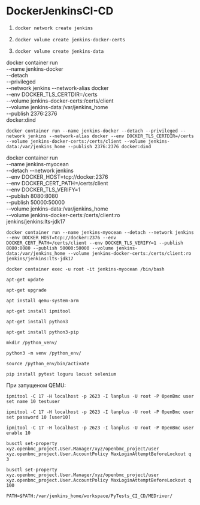 # DockerJenkinsCI-CD

1. ```docker network create jenkins```

2. ```docker volume create jenkins-docker-certs```
   
3. ```docker volume create jenkins-data```

docker container run \
   --name jenkins-docker \
   --detach \
   --privileged \
   --network jenkins
   --network-alias docker \
   --env DOCKER_TLS_CERTDIR=/certs \
   --volume jenkins-docker-certs:/certs/client \
   --volume jenkins-data:/var/jenkins_home \
   --publish 2376:2376 \
   docker:dind
   
```docker container run --name jenkins-docker --detach --privileged --network jenkins --network-alias docker --env DOCKER_TLS_CERTDIR=/certs --volume jenkins-docker-certs:/certs/client --volume jenkins-data:/var/jenkins_home --publish 2376:2376 docker:dind```

docker container run \
   --name jenkins-myocean \
   --detach --network jenkins \
   --env DOCKER_HOST=tcp://docker:2376 \
   --env DOCKER_CERT_PATH=/certs/client \
   --env DOCKER_TLS_VERIFY=1 \
   --publish 8080:8080 \
   --publish 50000:50000 \
   --volume jenkins-data:/var/jenkins_home \
   --volume jenkins-docker-certs:/certs/client:ro \
   jenkins/jenkins:lts-jdk17
   
```docker container run --name jenkins-myocean --detach --network jenkins --env DOCKER_HOST=tcp://docker:2376 --env DOCKER_CERT_PATH=/certs/client --env DOCKER_TLS_VERIFY=1 --publish 8080:8080 --publish 50000:50000 --volume jenkins-data:/var/jenkins_home --volume jenkins-docker-certs:/certs/client:ro jenkins/jenkins:lts-jdk17```

```docker container exec -u root -it jenkins-myocean /bin/bash```

```apt-get update```

```apt-get upgrade```

```apt install qemu-system-arm```

```apt-get install ipmitool```

```apt-get install python3```

```apt-get install python3-pip```

```mkdir /python_venv/```

```python3 -m venv /python_env/```

```source /python_env/bin/activate```

```pip install pytest loguru locust selenium```

При запущеном QEMU:

```ipmitool -C 17 -H localhost -p 2623 -I lanplus -U root -P 0penBmc user set name 10 testuser```

```ipmitool -C 17 -H localhost -p 2623 -I lanplus -U root -P 0penBmc user set password 10 [user10]```

```ipmitool -C 17 -H localhost -p 2623 -I lanplus -U root -P 0penBmc user enable 10```

```busctl set-property xyz.openbmc_project.User.Manager/xyz/openbmc_project/user xyz.openbmc_project.User.AccountPolicy MaxLoginAttemptBeforeLockout q 3```

```busctl set-property xyz.openbmc_project.User.Manager/xyz/openbmc_project/user xyz.openbmc_project.User.AccountPolicy MaxLoginAttemptBeforeLockout q 100```

```PATH=$PATH:/var/jenkins_home/workspace/PyTests_CI_CD/MEDriver/```
